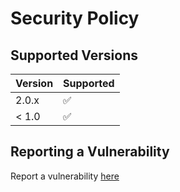# Security Policy

## Supported Versions

| Version | Supported          |
| ------- | ------------------ |
| 2.0.x   | :white_check_mark: |
| < 1.0   | :white_check_mark:                |

## Reporting a Vulnerability

Report a vulnerability <a href='https://github.com/enterheadlines/Starlight/security/advisories/new'>here</a>